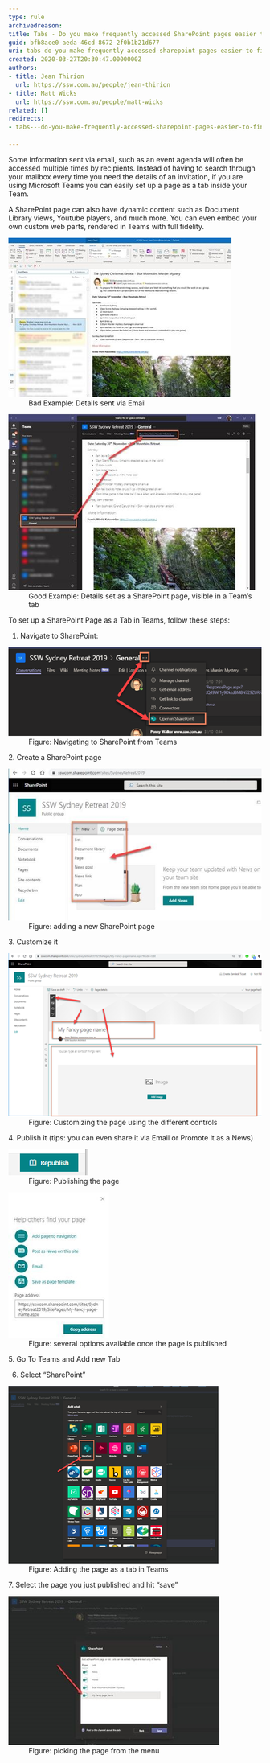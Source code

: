 ```yaml
---
type: rule
archivedreason: 
title: Tabs - Do you make frequently accessed SharePoint pages easier to find?
guid: bfb8ace0-aeda-46cd-8672-2f0b1b21d677
uri: tabs-do-you-make-frequently-accessed-sharepoint-pages-easier-to-find
created: 2020-03-27T20:30:47.0000000Z
authors:
- title: Jean Thirion
  url: https://ssw.com.au/people/jean-thirion
- title: Matt Wicks
  url: https://ssw.com.au/people/matt-wicks
related: []
redirects:
- tabs---do-you-make-frequently-accessed-sharepoint-pages-easier-to-find

---
```


Some information sent via email, such as an event agenda will often be accessed multiple times by recipients. Instead of having to search through your mailbox every time you need the details of an invitation, if you are using Microsoft Teams you can easily set up a page as a tab inside your Team.

<!--endintro-->

A SharePoint page can also have dynamic content such as Document Library views, Youtube players, and much more. You can even embed your own custom web parts, rendered in Teams with full fidelity.
<dl class="badImage"><dt><img src="details-sent-bad.jpg" alt="details-sent-bad.jpg">
</dt><dd>Bad Example: Details sent via Email</dd></dl><dl class="goodImage"><dt><img src="details-sent-good.jpg" alt="details-sent-good.jpg"></dt><dd>Good Example: Details set as a SharePoint page, visible in a Team’s tab</dd></dl>
To set up a SharePoint Page as a Tab in Teams, follow these steps:

1. Navigate to SharePoint:
<dl class="image"><dt><img src="navigate-to-sharepoint-from-teams.png" alt="navigate-to-sharepoint-from-teams.png"></dt><dd>Figure: Navigating to SharePoint from Teams</dd></dl>
2. Create a SharePoint page
<dl class="image"><dt><img src="adding-sharepoint-page.jpg" alt="adding-sharepoint-page.jpg">
</dt><dd>Figure: adding a new SharePoint page</dd></dl>
3. Customize it
<dl class="image"><dt><img src="customizing-sharepoint-page.png" alt="customizing-sharepoint-page.png"></dt><dd>Figure: Customizing the page using the different controls</dd></dl>
4. Publish it (tips: you can even share it via Email or Promote it as a News)
<dl class="image"><dt><img src="publishing-sharepoint-page.png" alt="publishing-sharepoint-page.png"></dt><dd>Figure: Publishing the page<br></dd></dl><dl class="image"><dt><img src="options-avaialble-sharepoint-page.jpg" alt="options-avaialble-sharepoint-page.jpg"></dt><dd>Figure: several options available once the page is published</dd></dl>
5. Go To Teams and Add new Tab

6. Select “SharePoint”
<dl class="image"><dt><img src="adding-sharepoint-page-as-a-tab-in-teams.png" alt="adding-sharepoint-page-as-a-tab-in-teams.png"></dt><dd>Figure: Adding the page as a tab in Teams</dd></dl>
7. Select the page you just published and hit “save”
<dl class="image"><dt><img src="picking-sahrepoint-page-from-menu.jpg" alt="picking-sahrepoint-page-from-menu.jpg"></dt><dd>Figure: picking the page from the menu<br></dd></dl>

